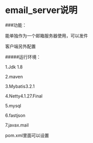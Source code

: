 # email_server说明
###功能：

能单独作为一个邮箱服务器使用，可以发件

客户端另外配置

#####运行环境：

1.Jdk 1.8

2.maven

3.Mybatis3.2.1

4.Netty4.1.27.Final

5.mysql 

6.fastjson

7.javax.mail

pom.xml里面可以设置
